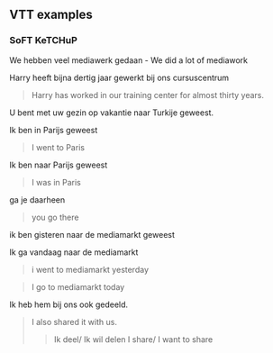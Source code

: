 ## VTT examples

### SoFT KeTCHuP

We hebben veel mediawerk gedaan - We did a lot of mediawork

Harry heeft bijna dertig jaar gewerkt bij ons cursuscentrum

> Harry has worked in our training center for almost thirty years.

U bent met uw gezin op vakantie naar Turkije geweest.

Ik ben in Parijs geweest

> I went to Paris

Ik ben naar Parijs geweest

> I was in Paris

ga je daarheen

> you go there

ik ben gisteren naar de mediamarkt geweest

Ik ga vandaag naar de mediamarkt

> i went to mediamarkt yesterday

> I go to mediamarkt today

Ik heb hem bij ons ook gedeeld.

> I also shared it with us.
>
> > Ik deel/ Ik wil delen
> > I share/ I want to share
